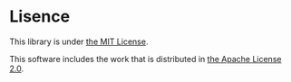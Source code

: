 # Lisence
This library is under [the MIT License](https://opensource.org/licenses/mit-license.php).

This software includes the work that is distributed in [the Apache License 2.0](http://www.apache.org/licenses/LICENSE-2.0).
